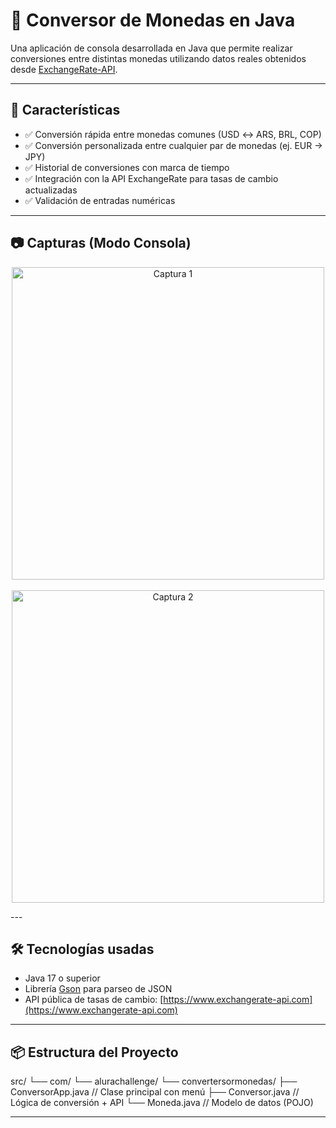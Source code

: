 # 💱 Conversor de Monedas en Java

Una aplicación de consola desarrollada en Java que permite realizar conversiones entre distintas monedas utilizando datos reales obtenidos desde [ExchangeRate-API](https://www.exchangerate-api.com/).

---

## 🚀 Características

- ✅ Conversión rápida entre monedas comunes (USD ↔ ARS, BRL, COP)
- ✅ Conversión personalizada entre cualquier par de monedas (ej. EUR → JPY)
- ✅ Historial de conversiones con marca de tiempo
- ✅ Integración con la API ExchangeRate para tasas de cambio actualizadas
- ✅ Validación de entradas numéricas

---

## 📷 Capturas (Modo Consola)
<p align="center">
  <img src="https://github.com/user-attachments/assets/41ad8b35-6570-4958-a3b2-60313bf8d32a" alt="Captura 1" width="500"/>
  <br><br>
  <img src="https://github.com/user-attachments/assets/cec71c86-3a35-497f-af44-98b181184f26" alt="Captura 2" width="500"/>
</p>
---

## 🛠️ Tecnologías usadas

- Java 17 o superior
- Librería [Gson](https://github.com/google/gson) para parseo de JSON
- API pública de tasas de cambio: [https://www.exchangerate-api.com](https://www.exchangerate-api.com)

---

## 📦 Estructura del Proyecto
src/
└── com/
└── alurachallenge/
└── convertersormonedas/
├── ConversorApp.java // Clase principal con menú
├── Conversor.java // Lógica de conversión + API
└── Moneda.java // Modelo de datos (POJO)

---
